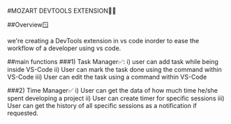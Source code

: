 #MOZART DEVTOOLS EXTENSION👨‍💻


##Overview🪟

we're creating a DevTools extension in vs code inorder to ease the workflow of a developer using vs code.

##main functions
###1) Task Manager✅:
      i) user can add task while being inside VS-Code
      ii) User can mark the task done using the command within VS-Code
      iii) User can edit the task using a command within VS-Code

###2) Time Manager✅
      i) User can get the data of how much time he/she spent developing a project
      ii) User can create timer for specific sessions
      iii) User can get the history of all specific sessions as a notification if requested.
      
